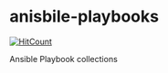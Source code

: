 # anisbile-playbooks

[![HitCount](http://hits.dwyl.com/thekalpesh7/anisbile-playbooks.svg)](http://hits.dwyl.com/thekalpesh7/anisbile-playbooks)

Ansible Playbook collections

